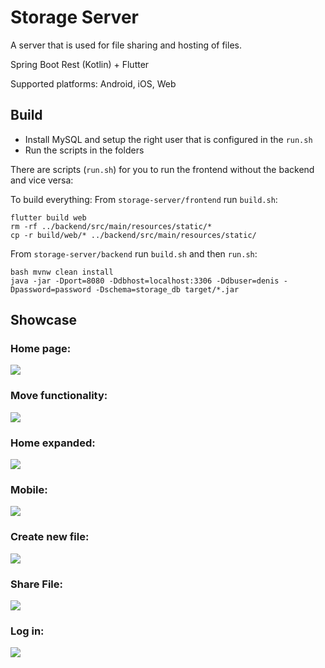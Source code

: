 # Storage Server

A server that is used for file sharing and hosting of files.

Spring Boot Rest (Kotlin) + Flutter

Supported platforms: Android, iOS, Web

## Build

- Install MySQL and setup the right user that is configured in the `run.sh`
- Run the scripts in the folders

There are scripts (`run.sh`) for you to run the frontend without the backend and vice versa:
    
To build everything:
From `storage-server/frontend` run `build.sh`:

    flutter build web
    rm -rf ../backend/src/main/resources/static/*
    cp -r build/web/* ../backend/src/main/resources/static/
    
From `storage-server/backend` run `build.sh` and then `run.sh`:

    bash mvnw clean install
    java -jar -Dport=8080 -Ddbhost=localhost:3306 -Ddbuser=denis -Dpassword=password -Dschema=storage_db target/*.jar


## Showcase

### Home page:

<img src="https://i.imgur.com/D7o7Nw3.png" />

### Move functionality: 

<img src="https://i.imgur.com/lQZKeCI.gif" />

### Home expanded:
<img src="https://i.imgur.com/ipCNaZU.png" />

### Mobile:
<img src="https://i.imgur.com/jgO5cZE.png" />

### Create new file:
<img src="https://i.imgur.com/KqCwaQV.png" />

### Share File:
<img src="https://i.imgur.com/BdnjK2V.png" />

### Log in:

<img src="https://i.imgur.com/29DQhEj.gif" />
